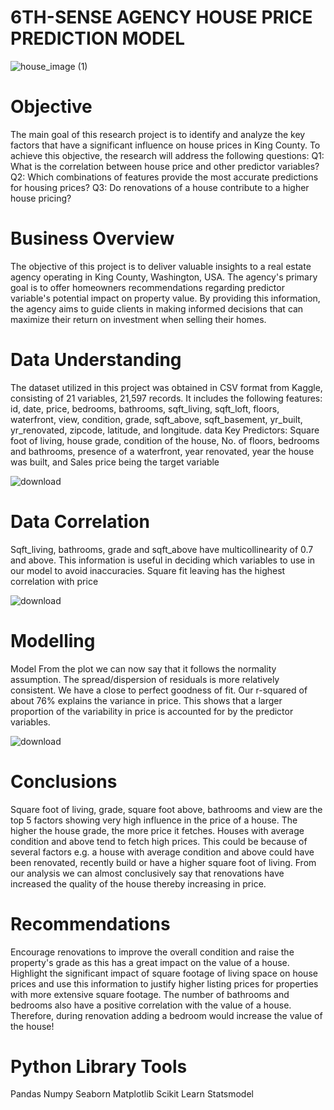 # 6TH-SENSE AGENCY HOUSE PRICE PREDICTION MODEL

![house_image (1)](https://github.com/WambuiGeorge/dsc-phase-2-project-v2-3/assets/127614423/c6016ced-70ff-4998-b873-c1b8ffa40285)

# Objective
The main goal of this research project is to identify and analyze the key factors that have a significant influence on house prices in King County. To achieve this objective, the research will address the following questions: Q1: What is the correlation between house price and other predictor variables? Q2: Which combinations of features provide the most accurate predictions for housing prices? Q3: Do renovations of a house contribute to a higher house pricing?

# Business Overview
The objective of this project is to deliver valuable insights to a real estate agency operating in King County, Washington, USA. The agency's primary goal is to offer homeowners recommendations regarding predictor variable's potential impact on property value. By providing this information, the agency aims to guide clients in making informed decisions that can maximize their return on investment when selling their homes.

# Data Understanding
The dataset utilized in this project was obtained in CSV format from Kaggle, consisting of 21 variables, 21,597 records. It includes the following features: id, date, price, bedrooms, bathrooms, sqft_living, sqft_loft, floors, waterfront, view, condition, grade, sqft_above, sqft_basement, yr_built, yr_renovated, zipcode, latitude, and longitude. data Key Predictors: Square foot of living, house grade, condition of the house, No. of floors, bedrooms and bathrooms, presence of a waterfront, year renovated, year the house was built, and Sales price being the target variable

![download](https://github.com/WambuiGeorge/dsc-phase-2-project-v2-3/assets/127614423/0b10e3aa-99ea-41aa-9e20-87e7e2c6f9c7)

# Data Correlation
Sqft_living, bathrooms, grade and sqft_above have multicollinearity of 0.7 and above. This information is useful in deciding which variables to use in our model to avoid inaccuracies. Square fit leaving has the highest correlation with price

![download](https://github.com/WambuiGeorge/dsc-phase-2-project-v2-3/assets/127614423/f636751d-7068-44fd-9390-b82d57f7baab)


# Modelling
Model From the plot we can now say that it follows the normality assumption. The spread/dispersion of residuals is more relatively consistent. We have a close to perfect goodness of fit. Our r-squared of about 76% explains the variance in price. This shows that a larger proportion of the variability in price is accounted for by the predictor variables.

![download](https://github.com/WambuiGeorge/dsc-phase-2-project-v2-3/assets/127614423/58054547-f20e-4e5b-b7fa-eaf65ce9797e)


# Conclusions
Square foot of living, grade, square foot above, bathrooms and view are the top 5 factors showing very high influence in the price of a house. The higher the house grade, the more price it fetches. Houses with average condition and above tend to fetch high prices. This could be because of several factors e.g. a house with average condition and above could have been renovated, recently build or have a higher square foot of living. From our analysis we can almost conclusively say that renovations have increased the quality of the house thereby increasing in price.

# Recommendations
Encourage renovations to improve the overall condition and raise the property's grade as this has a great impact on the value of a house.   Highlight the significant impact of square footage of living space on house prices and use this information to justify higher listing prices for properties with more extensive square footage.   The number of bathrooms and bedrooms also have a positive correlation with the value of a house. Therefore, during renovation adding a bedroom would increase the value of the house!

# Python Library Tools
Pandas
Numpy
Seaborn
Matplotlib
Scikit Learn
Statsmodel
